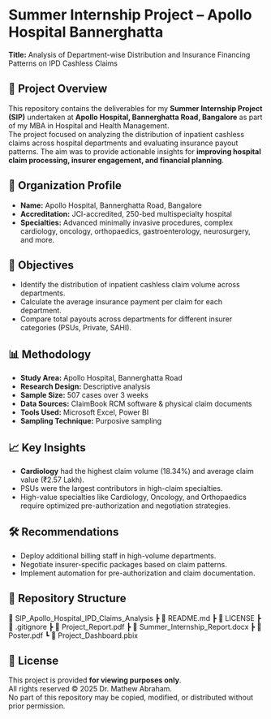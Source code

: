 
# Summer Internship Project – Apollo Hospital Bannerghatta  
**Title:** Analysis of Department-wise Distribution and Insurance Financing Patterns on IPD Cashless Claims  

## 📌 Project Overview
This repository contains the deliverables for my **Summer Internship Project (SIP)** undertaken at **Apollo Hospital, Bannerghatta Road, Bangalore** as part of my MBA in Hospital and Health Management.  
The project focused on analyzing the distribution of inpatient cashless claims across hospital departments and evaluating insurance payout patterns. The aim was to provide actionable insights for **improving hospital claim processing, insurer engagement, and financial planning**.

## 🏥 Organization Profile
- **Name:** Apollo Hospital, Bannerghatta Road, Bangalore  
- **Accreditation:** JCI-accredited, 250-bed multispecialty hospital  
- **Specialties:** Advanced minimally invasive procedures, complex cardiology, oncology, orthopaedics, gastroenterology, neurosurgery, and more.

## 🎯 Objectives
- Identify the distribution of inpatient cashless claim volume across departments.  
- Calculate the average insurance payment per claim for each department.  
- Compare total payouts across departments for different insurer categories (PSUs, Private, SAHI).  

## 📊 Methodology
- **Study Area:** Apollo Hospital, Bannerghatta Road  
- **Research Design:** Descriptive analysis  
- **Sample Size:** 507 cases over 3 weeks  
- **Data Sources:** ClaimBook RCM software & physical claim documents  
- **Tools Used:** Microsoft Excel, Power BI  
- **Sampling Technique:** Purposive sampling  

## 📈 Key Insights
- **Cardiology** had the highest claim volume (18.34%) and average claim value (₹2.57 Lakh).  
- PSUs were the largest contributors in high-claim specialties.  
- High-value specialties like Cardiology, Oncology, and Orthopaedics require optimized pre-authorization and negotiation strategies.  

## 🛠 Recommendations
- Deploy additional billing staff in high-volume departments.  
- Negotiate insurer-specific packages based on claim patterns.  
- Implement automation for pre-authorization and claim documentation.  

## 📂 Repository Structure
📁 SIP_Apollo_Hospital_IPD_Claims_Analysis
┣ 📄 README.md
┣ 📄 LICENSE
┣ 📄 .gitignore
┣ 📄 Project_Report.pdf
┣ 📄 Summer_Internship_Report.docx
┣ 📄 Poster.pdf
┗ 📄 Project_Dashboard.pbix


## 📜 License
This project is provided **for viewing purposes only**.  
All rights reserved © 2025 Dr. Mathew Abraham.  
No part of this repository may be copied, modified, or distributed without prior permission.

